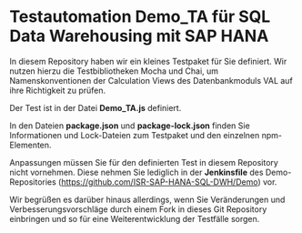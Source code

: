 # Testautomation Demo_TA für SQL Data Warehousing mit SAP HANA

In diesem Repository haben wir ein kleines Testpaket für Sie definiert. Wir nutzen hierzu die Testbibliotheken Mocha und Chai, um Namenskonventionen der Calculation Views des Datenbankmoduls VAL auf ihre Richtigkeit zu prüfen.

Der Test ist in der Datei **Demo_TA.js** definiert. 

In den Dateien **package.json** und **package-lock.json** finden Sie Informationen und Lock-Dateien zum Testpaket und den einzelnen npm-Elementen.  

Anpassungen müssen Sie für den definierten Test in diesem Repository nicht vornehmen. Diese nehmen Sie lediglich in der **Jenkinsfile** des Demo-Repositories (https://github.com/ISR-SAP-HANA-SQL-DWH/Demo) vor. 

Wir begrüßen es darüber hinaus allerdings, wenn Sie Veränderungen und Verbesserungsvorschläge durch einem Fork in dieses Git Repository einbringen und so für eine Weiterentwicklung der Testfälle sorgen. 
